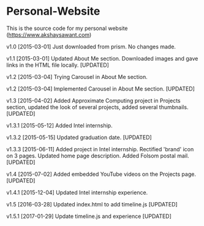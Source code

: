 # Personal-Website
This is the source code for my personal website (https://www.akshaysawant.com)

v1.0 [2015-03-01] Just downloaded from prism. No changes made.

v1.1 [2015-03-01] Updated About Me section. Downloaded images and gave links in the HTML file locally. [UPDATED]

v1.2 [2015-03-04] Trying Carousel in About Me section.

v1.2 [2015-03-04] Implemented Carousel in About Me section. [UPDATED]

v1.3 [2015-04-02] Added Approximate Computing project in Projects section, updated the look of several projects, added several thumbnails. [UPDATED]

v1.3.1 [2015-05-12] Added Intel internship.

v1.3.2 [2015-05-15] Updated graduation date. [UPDATED]

v1.3.3 [2015-06-11] Added project in Intel internship. Rectified 'brand' icon on 3 pages. Updated home page description. Added Folsom postal mail. [UPDATED]

v1.4 [2015-07-02] Added embedded YouTube videos on the Projects page. [UPDATED]

v1.4.1 [2015-12-04] Updated Intel internship experience.

v1.5 [2016-03-28] Updated index.html to add timeline.js [UPDATED]

v1.5.1 [2017-01-29] Update timeline.js and experience [UPDATED]